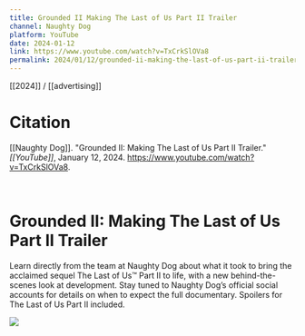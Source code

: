 ```yaml
---
title: Grounded II Making The Last of Us Part II Trailer
channel: Naughty Dog
platform: YouTube
date: 2024-01-12
link: https://www.youtube.com/watch?v=TxCrkSlOVa8
permalink: 2024/01/12/grounded-ii-making-the-last-of-us-part-ii-trailer
---
```


[[2024]] / [[advertising]]

# Citation

[[Naughty Dog]]. "Grounded II: Making The Last of Us Part II Trailer." *[[YouTube]]*, January 12, 2024. <https://www.youtube.com/watch?v=TxCrkSlOVa8>.

<br>

# Grounded II: Making The Last of Us Part II Trailer

Learn directly from the team at Naughty Dog about what it took to bring the acclaimed sequel The Last of Us™ Part II to life, with a new behind-the-scenes look at development. Stay tuned to Naughty Dog’s official social accounts for details on when to expect the full documentary. Spoilers for The Last of Us Part II included.

![](https://www.youtube.com/watch?v=TxCrkSlOVa8)
